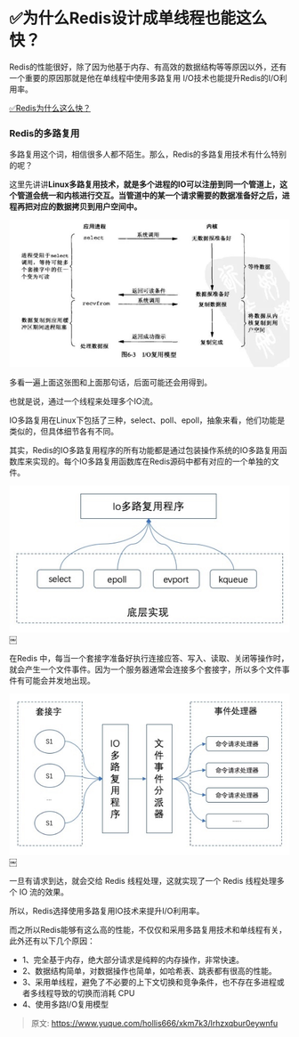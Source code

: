 # ✅为什么Redis设计成单线程也能这么快？

Redis的性能很好，除了因为他基于内存、有高效的数据结构等等原因以外，还有一个重要的原因那就是他在单线程中使用多路复用 I/O技术也能提升Redis的I/O利用率。

[✅Redis为什么这么快？](https://www.yuque.com/hollis666/xkm7k3/ewq2seic2ggclg9o)



### Redis的多路复用


多路复用这个词，相信很多人都不陌生。那么，Redis的多路复用技术有什么特别的呢？



这里先讲讲**Linux多路复用技术，就是多个进程的IO可以注册到同一个管道上，这个管道会统一和内核进行交互。当管道中的某一个请求需要的数据准备好之后，进程再把对应的数据拷贝到用户空间中。**



![1671869113602-d513bd05-7ec3-4ad9-adbb-e32e3d9f3856.jpeg](./img/y-vlYIsO8x5pBfi0/1671869113602-d513bd05-7ec3-4ad9-adbb-e32e3d9f3856-702634.jpeg)



多看一遍上面这张图和上面那句话，后面可能还会用得到。



也就是说，通过一个线程来处理多个IO流。



IO多路复用在Linux下包括了三种，select、poll、epoll，抽象来看，他们功能是类似的，但具体细节各有不同。



其实，Redis的IO多路复用程序的所有功能都是通过包装操作系统的IO多路复用函数库来实现的。每个IO多路复用函数库在Redis源码中都有对应的一个单独的文件。



![1671869113599-53d7dd5b-2958-4d86-99a1-1b18b8194534.jpeg](./img/y-vlYIsO8x5pBfi0/1671869113599-53d7dd5b-2958-4d86-99a1-1b18b8194534-430144.jpeg)￼



在Redis 中，每当一个套接字准备好执行连接应答、写入、读取、关闭等操作时，就会产生一个文件事件。因为一个服务器通常会连接多个套接字，所以多个文件事件有可能会并发地出现。



![1671869113602-bf07074d-d7e4-48c1-808f-e265e9d17daf.jpeg](./img/y-vlYIsO8x5pBfi0/1671869113602-bf07074d-d7e4-48c1-808f-e265e9d17daf-157860.jpeg)￼



一旦有请求到达，就会交给 Redis 线程处理，这就实现了一个 Redis 线程处理多个 IO 流的效果。



所以，Redis选择使用多路复用IO技术来提升I/O利用率。



而之所以Redis能够有这么高的性能，不仅仅和采用多路复用技术和单线程有关，此外还有以下几个原因：



+  1、完全基于内存，绝大部分请求是纯粹的内存操作，非常快速。 
+  2、数据结构简单，对数据操作也简单，如哈希表、跳表都有很高的性能。 
+  3、采用单线程，避免了不必要的上下文切换和竞争条件，也不存在多进程或者多线程导致的切换而消耗 CPU 
+  4、使用多路I/O复用模型 





> 原文: <https://www.yuque.com/hollis666/xkm7k3/lrhzxqbur0eywnfu>